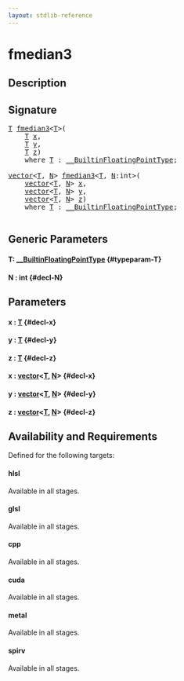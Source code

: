 ```yaml
---
layout: stdlib-reference
---
```


# fmedian3

## Description





## Signature 

<pre>
<a href="/stdlib-reference/global-decls/fmedian3#typeparam-T" class="code_type">T</a> <a href="/stdlib-reference/global-decls/fmedian3">fmedian3</a>&lt;<a href="/stdlib-reference/global-decls/fmedian3#typeparam-T" class="code_type">T</a>&gt;(
    <a href="/stdlib-reference/global-decls/fmedian3#typeparam-T" class="code_type">T</a> <a href="/stdlib-reference/global-decls/fmedian3#decl-x" class="code_param">x</a>,
    <a href="/stdlib-reference/global-decls/fmedian3#typeparam-T" class="code_type">T</a> <a href="/stdlib-reference/global-decls/fmedian3#decl-y" class="code_param">y</a>,
    <a href="/stdlib-reference/global-decls/fmedian3#typeparam-T" class="code_type">T</a> <a href="/stdlib-reference/global-decls/fmedian3#decl-z" class="code_param">z</a>)
    <span class='code_keyword'>where</span> <a href="/stdlib-reference/global-decls/fmedian3#typeparam-T" class="code_type">T</a> : <a href="/stdlib-reference/interfaces/0_builtinfloatingpointtype-029hm/index" class="code_type">__BuiltinFloatingPointType</a>;

<a href="/stdlib-reference/types/vector/index" class="code_type">vector</a>&lt;<a href="/stdlib-reference/global-decls/fmedian3#typeparam-T" class="code_type">T</a>, <a href="/stdlib-reference/global-decls/fmedian3#decl-N" class="code_var">N</a>&gt; <a href="/stdlib-reference/global-decls/fmedian3">fmedian3</a>&lt;<a href="/stdlib-reference/global-decls/fmedian3#typeparam-T" class="code_type">T</a>, <a href="/stdlib-reference/global-decls/fmedian3#decl-N" class="code_var">N</a>:<span class="code_keyword">int</span>&gt;(
    <a href="/stdlib-reference/types/vector/index" class="code_type">vector</a>&lt;<a href="/stdlib-reference/global-decls/fmedian3#typeparam-T" class="code_type">T</a>, <a href="/stdlib-reference/global-decls/fmedian3#decl-N" class="code_var">N</a>&gt; <a href="/stdlib-reference/global-decls/fmedian3#decl-x" class="code_param">x</a>,
    <a href="/stdlib-reference/types/vector/index" class="code_type">vector</a>&lt;<a href="/stdlib-reference/global-decls/fmedian3#typeparam-T" class="code_type">T</a>, <a href="/stdlib-reference/global-decls/fmedian3#decl-N" class="code_var">N</a>&gt; <a href="/stdlib-reference/global-decls/fmedian3#decl-y" class="code_param">y</a>,
    <a href="/stdlib-reference/types/vector/index" class="code_type">vector</a>&lt;<a href="/stdlib-reference/global-decls/fmedian3#typeparam-T" class="code_type">T</a>, <a href="/stdlib-reference/global-decls/fmedian3#decl-N" class="code_var">N</a>&gt; <a href="/stdlib-reference/global-decls/fmedian3#decl-z" class="code_param">z</a>)
    <span class='code_keyword'>where</span> <a href="/stdlib-reference/global-decls/fmedian3#typeparam-T" class="code_type">T</a> : <a href="/stdlib-reference/interfaces/0_builtinfloatingpointtype-029hm/index" class="code_type">__BuiltinFloatingPointType</a>;

</pre>

## Generic Parameters

#### T: [\_\_BuiltinFloatingPointType](/stdlib-reference/interfaces/0_builtinfloatingpointtype-029hm/index) {#typeparam-T}
#### N  : int {#decl-N}

## Parameters

#### x  : [T](/stdlib-reference/global-decls/fmedian3#typeparam-T) {#decl-x}
#### y  : [T](/stdlib-reference/global-decls/fmedian3#typeparam-T) {#decl-y}
#### z  : [T](/stdlib-reference/global-decls/fmedian3#typeparam-T) {#decl-z}
#### x  : [vector](/stdlib-reference/types/vector/index)\<[T](/stdlib-reference/types/vector/index#typeparam-T), [N](/stdlib-reference/types/vector/index#decl-N)\> {#decl-x}
#### y  : [vector](/stdlib-reference/types/vector/index)\<[T](/stdlib-reference/types/vector/index#typeparam-T), [N](/stdlib-reference/types/vector/index#decl-N)\> {#decl-y}
#### z  : [vector](/stdlib-reference/types/vector/index)\<[T](/stdlib-reference/types/vector/index#typeparam-T), [N](/stdlib-reference/types/vector/index#decl-N)\> {#decl-z}

## Availability and Requirements

Defined for the following targets:

#### hlsl
Available in all stages.

#### glsl
Available in all stages.

#### cpp
Available in all stages.

#### cuda
Available in all stages.

#### metal
Available in all stages.

#### spirv
Available in all stages.



